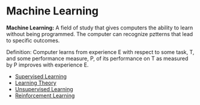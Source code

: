 # Machine Learning

**Machine Learning:** A field of study that gives computers the ability to learn without being programmed.  The computer can recognize pztterns that lead to specific outcomes.

Definition: Computer learns from experience E with respect to some task, T, and some performance measure, P, of its performance on T as measured by P improves with experience E.

 - [Supervised Learning](supervised-learning.md) 
 - [Learning Theory](learning-theory.md) 
 - [Unsupervised Learning](unsupervised-learning.md) 
 - [Reinforcement Learning](reinforcement-learning.md) 





